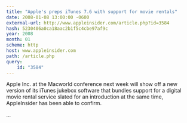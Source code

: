 ```yaml
---
title: "Apple's preps iTunes 7.6 with support for movie rentals"
date: 2008-01-08 13:00:00 -0600
external-url: http://www.appleinsider.com/article.php?id=3584
hash: 5230406a0ca18aac2b1f5c4cbe97af9c
year: 2008
month: 01
scheme: http
host: www.appleinsider.com
path: /article.php
query:
    id: "3584"
---
```


Apple Inc. at the Macworld conference next week will show off a new version of its iTunes jukebox software that bundles support for a digital movie rental service slated for an introduction at the same time, AppleInsider has been able to confirm.

...
